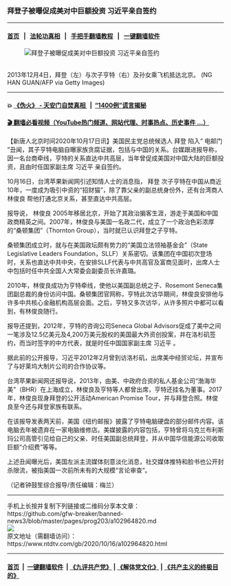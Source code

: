 ### 拜登子被曝促成美对中巨额投资 习近平亲自签约
------------------------

#### [首页](https://github.com/gfw-breaker/banned-news3/blob/master/README.md) &nbsp;&nbsp;|&nbsp;&nbsp; [法轮功真相](https://github.com/begood0513/basic/blob/master/README.md)  &nbsp;&nbsp;|&nbsp;&nbsp; [手把手翻墙教程](https://github.com/gfw-breaker/guides/wiki)  &nbsp;&nbsp;|&nbsp;&nbsp; [一键翻墙软件](https://github.com/gfw-breaker/nogfw/blob/master/README.md)  



<div><div class="featured_image">
 <figure>
  <img alt="拜登子被曝促成美对中巨额投资 习近平亲自签约" src="https://i.ntdtv.com/assets/uploads/2020/10/GettyImages-453377437-800x450.jpg"/>
 </figure><br/>
 <span class="caption">
  2013年12月4日，拜登（左）与次子亨特（右）及孙女乘飞机抵达北京。 (NG HAN GUAN/AFP via Getty Images)
 </span>
</div>
</div><hr/>

#### 💥 [《伪火》 - 天安门自焚真相 ](http://158.247.195.190:10000/videos/blog/weihuo.html)&nbsp; |&nbsp; [“1400例”谎言揭秘  ](http://158.247.195.190:10000/videos/blog/jiexi1400.html)

#### [ 🎬  翻墙必看视频（YouTube热门频道、网站代理、时事热点、历史事件 ...）](https://github.com/gfw-breaker/links/blob/master/banned.md)

<div><div class="post_content" itemprop="articleBody">
 <p>
  【新唐人北京时间2020年10月17日讯】美国民主党总统候选人
  <ok href="https://www.ntdtv.com/gb/拜登.htm">
   拜登
  </ok>
  陷入“
  <ok href="https://www.ntdtv.com/gb/电邮门.htm">
   电邮门
  </ok>
  ”丑闻，其子亨特电脑自曝家族贪腐证据，包括与中国的关系。台媒跟进报导称，因一名台商牵线，亨特的关系直达中共高层，当年曾促成美国对中国大陆的巨额投资，且由时任国家副主席
  <ok href="https://www.ntdtv.com/gb/习近平.htm">
   习近平
  </ok>
  亲自签约。
 </p>
 <p>
  10月16日，台湾苹果新闻网引述知情人士的消息指，
  <ok href="https://www.ntdtv.com/gb/拜登.htm">
   拜登
  </ok>
  次子亨特在中国从商近10年，一度成为吸引中资的“招财猫”，除了靠父亲的副总统身份外，还有台湾商人
  <ok href="https://www.ntdtv.com/gb/林俊良.htm">
   林俊良
  </ok>
  帮他打通北京关系，甚至直达中共高层。
 </p>
 <p>
  报导说，
  <ok href="https://www.ntdtv.com/gb/林俊良.htm">
   林俊良
  </ok>
  2005年移居北京，开始了其政治掮客生涯，游走于美国和中国政商精英之间。2007年，林俊良与美国一名政二代，成立了一个政治色彩浓厚的“桑顿集团”（Thornton Group），当时就已认识拜登之子亨特。
 </p>
 <p>
  桑顿集团成立时，就与在美国政坛颇有势力的“美国立法领袖基金会”（State Legislative Leaders Foundation，SLLF）关系密切。该集团在中国初次登场时，关系也直达中共中央，在安排SLLF代表与中共高官及富商见面时，出席人士中包括时任中共全国人大常委会副委员长许嘉璐。
 </p>
 <p>
  2010年，林俊良成功为亨特牵线，使他以美国副总统之子、Rosemont Seneca集团副总裁的身份访问中国。桑顿集团官网称，亨特此次访华期间，林俊良安排他与许多中共核心金融机构高层会面。之后，亨特又多次访华，从许多照片中都可以看到，有林俊良随行。
 </p>
 <p>
  报导还提到，2012年，亨特的咨询公司Seneca Global Advisors促成了美中之间一笔涉及12.5亿美元及4,200万美元股权的美国最大外资创投案，并在洛杉矶签约，而当时签字的中方代表，就是时任中国国家副主席
  <ok href="https://www.ntdtv.com/gb/习近平.htm">
   习近平
  </ok>
  。
 </p>
 <p>
  据此前的公开报导，习近平2012年2月曾到访洛杉矶，出席美中经贸论坛，并宣布了与好莱坞大制片公司的合作协议等。
 </p>
 <p>
  台湾苹果新闻网还报导说，2013年，由美、中政府合资的私人基金公司“渤海华美”（BHR）在上海成立，林俊良及亨特等人都曾出席，亨特还挂名为董事。2017年，林俊良现身拜登的公开活动American Promise Tour，并与拜登合照。林俊良至今还与拜登家族有联系。
 </p>
 <p>
  在该报导发表两天前，美国《纽约邮报》披露了亨特电脑硬盘的部分邮件内容。该电脑去年被遗弃在一家电脑维修店。美媒披露的内容包括，亨特曾将乌克兰布利斯玛公司高管引见给自己的父亲、时任美国副总统拜登，并从中国华信能源公司收取巨额“介绍费”等等。
 </p>
 <p>
  上述丑闻曝光后，美国左派主流媒体刻意淡化消息，社交媒体推特和脸书也公开封杀限流，被指美国一次前所未有的大规模“言论审查”。
 </p>
 <p>
  （记者钟鼓笙综合报导/责任编辑：梅兰）
 </p>
 <div class="single_ad">
 </div>
</div>
</div>
<hr/>
手机上长按并复制下列链接或二维码分享本文章：<br/>
https://github.com/gfw-breaker/banned-news3/blob/master/pages/prog203/a102964820.md <br/>
<a href='https://github.com/gfw-breaker/banned-news3/blob/master/pages/prog203/a102964820.md'><img src='https://github.com/gfw-breaker/banned-news3/blob/master/pages/prog203/a102964820.md.png'/></a> <br/>
原文地址（需翻墙访问）：https://www.ntdtv.com/gb/2020/10/16/a102964820.html


------------------------
#### [首页](https://github.com/gfw-breaker/banned-news3/blob/master/README.md) &nbsp;|&nbsp; [一键翻墙软件](https://github.com/gfw-breaker/nogfw/blob/master/README.md) &nbsp;| [《九评共产党》](https://github.com/gfw-breaker/9ping.md/blob/master/README.md#九评之一评共产党是什么) | [《解体党文化》](https://github.com/gfw-breaker/jtdwh.md/blob/master/README.md) | [《共产主义的终极目的》](https://github.com/gfw-breaker/gczydzjmd.md/blob/master/README.md)


<img src='http://gfw-breaker.win/banned-news3/pages/prog203/a102964820.md' width='0px' height='0px'/>